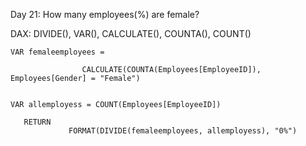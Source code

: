 Day 21: How many employees(%) are female?

DAX: DIVIDE(), VAR(), CALCULATE(), COUNTA(), COUNT()

    VAR femaleemployees =
    
                    CALCULATE(COUNTA(Employees[EmployeeID]), Employees[Gender] = "Female")
                    

    VAR allemployess = COUNT(Employees[EmployeeID])

       RETURN 
                 FORMAT(DIVIDE(femaleemployees, allemployess), "0%")
